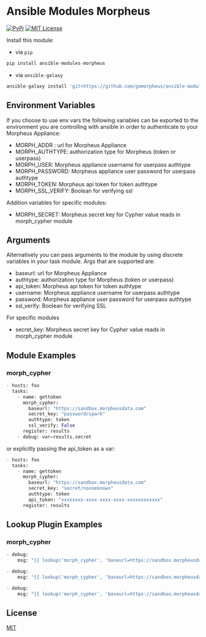 # Ansible Modules Morpheus
[![PyPi](https://img.shields.io/pypi/v/ansible-modules-morpheus.svg)](https://pypi.python.org/pypi/ansible-modules-morpheus/) [![MIT License](https://img.shields.io/badge/License-MIT-yellow.svg)](https://opensource.org/licenses/MIT)

Install this module:
* via `pip`
```python
pip install ansible-modules-morpheus
```
* via `ansible-galaxy`
```python
ansible-galaxy install 'git+https://github.com/gomorpheus/ansible-modules-morpheus.git'
```
## Environment Variables
If you choose to use env vars the following variables can be exported to the environment you are controlling with ansible in order to authenticate to your Morpheus Appliance:
* MORPH_ADDR : url for Morpheus Appliance
* MORPH_AUTHTYPE: authorization type for Morpheus (token or userpass)
* MORPH_USER: Morpheus appliance username for userpass authtype
* MORPH_PASSWORD: Morpheus appliance user password for userpass authtype
* MORPH_TOKEN: Morpheus api token for token authtype
* MORPH_SSL_VERIFY: Boolean for verifying ssl

Addition variables for specific modules:
* MORPH_SECRET: Morpheus secret key for Cypher value reads in morph_cypher module

## Arguments
Alternatively you can pass arguments to the module by using discrete variables in your task module.  Args that are supported are:
* baseurl: url for Morpheus Appliance
* authtype: authorization type for Morpheus (token or userpass)
* api_token: Morpheus api token for token authtype
* username: Morpheus appliance username for userpass authtype
* password: Morpheus appliance user password for userpass authtype
* ssl_verify: Boolean for verifying SSL

For specific modules
* secret_key: Morpheus secret key for Cypher value reads in morph_cypher module

## Module Examples
### morph_cypher
```python
- hosts: foo
  tasks:
    - name: gettoken
      morph_cypher:
        baseurl: "https://sandbox.morpheusdata.com"
        secret_key: "password/spark"
        authtype: token
        ssl_verify: False
      register: results
    - debug: var=results.secret
```
or explicitly passing the api_token as a var:
```python
- hosts: foo
  tasks:
    - name: gettoken
      morph_cypher:
        baseurl: "https://sandbox.morpheusdata.com"
        secret_key: "secret/nooneknows"
        authtype: token
        api_token: "xxxxxxxx-xxxx-xxxx-xxxx-xxxxxxxxxxxx"
      register: results
```

## Lookup Plugin Examples
### morph_cypher
```python
- debug:
    msg: "{{ lookup('morph_cypher', 'baseurl=https://sandbox.morpheusdata.com authtype=token api_token=xxxxxxxx-xxxx-xxxx-xxxx-xxxxxxxxxxxx secret_key=password/spark')}}"

- debug:
    msg: "{{ lookup('morph_cypher', 'baseurl=https://sandbox.morpheusdata.com authtype=userpass username=slim_shady password=password secret_key=secret/hello') }}"

- debug:
    msg: "{{ lookup('morph_cypher', 'baseurl=https://sandbox.morpheusdata.com authtype=token api_token=xxxxxxxx-xxxx-xxxx-xxxx-xxxxxxxxxxxx ssl_verify=False secret_key=key/256/myKey') }}"
```

## License
[MIT](https://github.com/gomorpheus/ansible-modules-morpheus/blob/master/LICENSE)